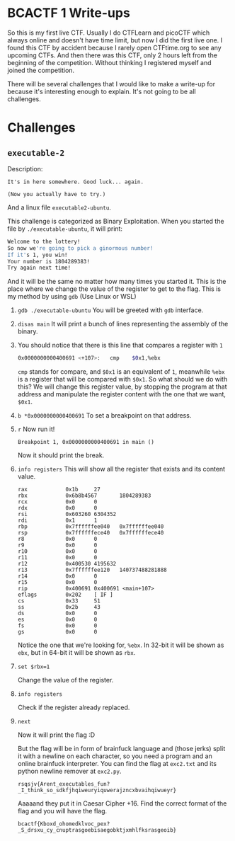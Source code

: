 # BCACTF 1 Write-ups
So this is my first live CTF. Usually I do CTFLearn and picoCTF which always online and doesn't have time limit, but now I did the first live one. I found this CTF by accident because I rarely open CTFtime.org to see any upcoming CTFs. And then there was this CTF, only 2 hours left from the beginning of the competition. Without thinking I registered myself and joined the competition.

There will be several challenges that I would like to make a write-up for because it's interesting enough to explain. It's not going to be all challenges.

# Challenges
## `executable-2`
Description:
```
It's in here somewhere. Good luck... again.

(Now you actually have to try.)
```
And a linux file `executable2-ubuntu`.

This challenge is categorized as Binary Exploitation. When you started the file by `./executable-ubuntu`, it will print:
```sh
Welcome to the lottery!
So now we're going to pick a ginormous number!
If it's 1, you win!
Your number is 1804289383!
Try again next time!
```
And it will be the same no matter how many times you started it. This is the place where we change the value of the register to get to the flag.
This is my method by using `gdb` (Use Linux or WSL)
1. `gdb ./executable-ubuntu`
    You will be greeted with `gdb` interface.
2. `disas main`
    It will print a bunch of lines representing the assembly of the binary.
3. You should notice that there is this line that compares a register with `1`
    ```sh
    0x0000000000400691 <+107>:   cmp    $0x1,%ebx
    ```
    `cmp` stands for compare, and `$0x1` is an equivalent of `1`, meanwhile `%ebx` is a register that will be compared with `$0x1`. So what should we do with this? We will change this register value, by stopping the program at that address and manipulate the register content with the one that we want, `$0x1`.
4. `b *0x0000000000400691`
    To set a breakpoint on that address.
5. `r`
    Now run it!
    ```
    Breakpoint 1, 0x0000000000400691 in main ()
    ```
    Now it should print the break.
6. `info registers`
    This will show all the register that exists and its content value.
    ```
    rax            0x1b     27
    rbx            0x6b8b4567       1804289383
    rcx            0x0      0
    rdx            0x0      0
    rsi            0x603260 6304352
    rdi            0x1      1
    rbp            0x7ffffffee040   0x7ffffffee040
    rsp            0x7ffffffece40   0x7ffffffece40
    r8             0x0      0
    r9             0x0      0
    r10            0x0      0
    r11            0x0      0
    r12            0x400530 4195632
    r13            0x7ffffffee120   140737488281888
    r14            0x0      0
    r15            0x0      0
    rip            0x400691 0x400691 <main+107>
    eflags         0x202    [ IF ]
    cs             0x33     51
    ss             0x2b     43
    ds             0x0      0
    es             0x0      0
    fs             0x0      0
    gs             0x0      0
    ```
    Notice the one that we're looking for, `%ebx`. In 32-bit it will be shown as `ebx`, but in 64-bit it will be shown as `rbx`.

7. `set $rbx=1`
    
    Change the value of the register.
8. `info registers`
    
    Check if the register already replaced.
9. `next`
    
    Now it will print the flag :D
    
    But the flag will be in form of brainfuck language and (those jerks) split it with a newline on each character, so you need a program and an online brainfuck interpreter. You can find the flag at `exc2.txt` and its python newline remover at `exc2.py`.
    
    `rsqsjv{Arent_executables_fun?_I_think_so_sdkfjhqiweuryiquwerajzncxbvaihqiwueyr}`
    
    Aaaaand they put it in Caesar Cipher +16. Find the correct format of the flag and you will have the flag.
    
    `bcactf{Kboxd_ohomedklvoc_pex?_S_drsxu_cy_cnuptrasgoebisaegobktjxmhlfksrasgeoib}`
